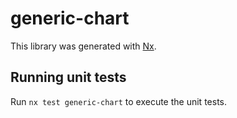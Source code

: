# generic-chart

This library was generated with [Nx](https://nx.dev).

## Running unit tests

Run `nx test generic-chart` to execute the unit tests.
